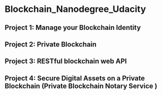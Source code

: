 # Blockchain_Nanodegree_Udacity

## Project 1: Manage your Blockchain Identity
## Project 2: Private Blockchain
## Project 3: RESTful blockchain web API
## Project 4: Secure Digital Assets on a Private Blockchain (Private Blockchain Notary Service )

